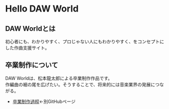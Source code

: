 # Hello DAW World

## DAW Worldとは
初心者にも、わかりやすく、プロじゃない人にもわかりやすく、をコンセプトにした作曲支援サイト。

## 卒業制作について
DAW Worldは、松本龍太郎による卒業制作作品です。<br />
作編曲の裾の尾を広げたい。そうすることで、将来的には音楽業界の発展につながる。
* [卒業制作過程](https://github.com/ryutaro1234/graduation-artwork.zotan2021/wiki)←別GitHubページ
